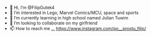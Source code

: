 - 👋 Hi, I’m @FilipGutek4
- 👀 I’m interested in Lego, Marvel Comics/MCU, space and sports
- 🌱 I’m currently learning in high school named Julian Tuwim
- 💞️ I’m looking to collaborate on my girlfriend
- 📫 How to reach me [...](https://discord.gg/StvsNSc7ry ) https://www.instagram.com/po__prostu_filip/ 

<!---
FilipGutek4/FilipGutek4 is a ✨ special ✨ repository because its `README.md` (this file) appears on your GitHub profile.
You can click the Preview link to take a look at your changes.
--->
